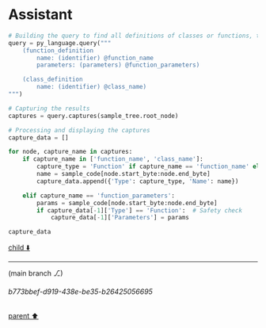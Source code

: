 # Assistant

```python
# Building the query to find all definitions of classes or functions, their names, and parameters
query = py_language.query("""
    (function_definition
        name: (identifier) @function_name
        parameters: (parameters) @function_parameters)

    (class_definition
        name: (identifier) @class_name)
""")

# Capturing the results
captures = query.captures(sample_tree.root_node)

# Processing and displaying the captures
capture_data = []

for node, capture_name in captures:
    if capture_name in ['function_name', 'class_name']:
        capture_type = 'Function' if capture_name == 'function_name' else 'Class'
        name = sample_code[node.start_byte:node.end_byte]
        capture_data.append({'Type': capture_type, 'Name': name})

    elif capture_name == 'function_parameters':
        params = sample_code[node.start_byte:node.end_byte]
        if capture_data[-1]['Type'] == 'Function':  # Safety check
            capture_data[-1]['Parameters'] = params

capture_data
```

[child ⬇️](#b773bbef-d919-438e-be35-b26425056695)

---

(main branch ⎇)
###### b773bbef-d919-438e-be35-b26425056695
[parent ⬆️](#d54b23d7-a3db-46e8-812b-f54163b123df)
